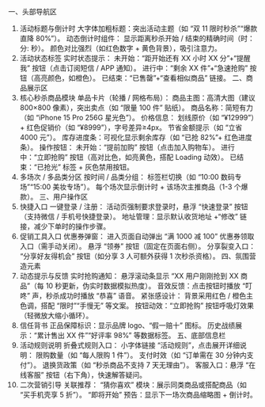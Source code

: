 一、头部导航区
1. 活动标题与倒计时
大字体加粗标题：突出活动主题（如 “双 11 限时秒杀”“爆款直降 80%”）。
动态倒计时组件：
显示距离秒杀开始 / 结束的精确时间（时：分: 秒）。
颜色对比强烈（如红色数字 + 黄色背景），吸引注意力。
2. 活动状态标签
实时状态提示：
未开始：“距开始还有 XX 小时 XX 分”+“提醒我” 按钮（点击订阅短信 / APP 通知）。
进行中：“剩余 XX 件”+“急速抢购” 按钮（高亮颜色，如橙色）。
已结束：“已售罄”+“查看相似商品” 链接。
二、商品展示区
1. 核心秒杀商品模块
单品卡片（轮播 / 网格布局）：
商品主图：高清大图（建议 800×800 像素），突出卖点（如 “限量 100 件” 贴纸）。
商品名称：简短有力（如 “iPhone 15 Pro 256G 星光色”）。
价格信息：
划线原价（如 “¥12999”）+ 红色促销价（如 “¥8999”），字号差异≥4px。
节省金额提示（如 “立省 4000 元”）。
库存进度条：可视化显示剩余库存（如 “已抢 82%”+ 红色进度条）。
操作按钮：
未开始：“提前加购” 按钮（点击加入购物车）。
进行中：“立即抢购” 按钮（高对比色，如亮黄色，搭配 Loading 动效）。
已结束：“已抢光” 标签 + 灰色禁用按钮。
2. 多场次 / 多品类分区
按时间 / 品类分组：
标签栏切换（如 “10:00 数码专场”“15:00 美妆专场”）。
每个场次显示倒计时 + 该场次主推商品（1-3 个爆款）。
三、用户操作区
1. 快捷入口
一键登录 / 注册：
活动页强制要求登录时，悬浮 “快速登录” 按钮（支持微信 / 手机号快捷登录）。
地址管理：显示默认收货地址 +“修改” 链接，减少下单时的操作步骤。
2. 促销工具入口
优惠券弹窗：
进入页面自动弹出 “满 1000 减 100” 优惠券领取入口（需手动关闭）。
悬浮 “领券” 按钮（固定在页面右侧）。
分享裂变入口：
“分享好友得机会” 按钮（如分享 3 人可额外获得 1 次秒杀资格）。
四、氛围营造元素
1. 动态提示与反馈
实时抢购通知：
悬浮滚动条显示 “XX 用户刚刚抢到 XX 商品”（每 10 秒更新，伪实时数据模拟热度）。
音效反馈：点击按钮时播放 “叮咚” 声，秒杀成功时播放 “恭喜” 语音。
紧张感设计：
背景采用红色 / 橙色主色调，搭配 “限时”“手慢无” 等文案。
按钮动效：“立即抢购” 按钮呼吸灯效果（轻微放大缩小循环）。
2. 信任背书
正品保障标识：显示品牌 logo、“假一赔十” 图标。
历史战绩展示：“累计售出 XX 件”“好评率 98%” 等数据标签。
五、底部信息栏
1. 活动规则说明
折叠式规则入口：
小字体链接 “活动规则”，点击展开详细说明：
限购数量（如 “每人限购 1 件”）。
支付时效（如 “订单需在 30 分钟内支付”）。
退换货政策（如 “秒杀商品不支持 7 天无理由”）。
客服入口：悬浮 “在线客服” 按钮（右下角），快速解答疑问。
2. 二次营销引导
关联推荐：
“猜你喜欢” 模块：展示同类商品或搭配商品（如 “买手机壳享 5 折”）。
“即将开始” 预告：显示下一场次商品缩略图 + 倒计时。